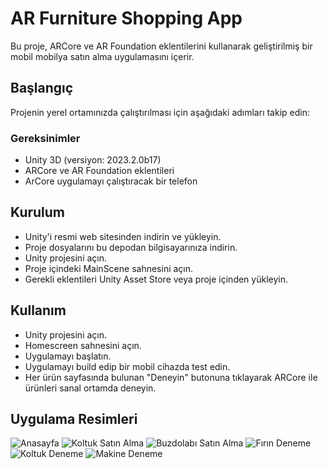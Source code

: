 
# AR Furniture Shopping App

Bu proje, ARCore ve AR Foundation eklentilerini kullanarak geliştirilmiş bir mobil mobilya satın alma uygulamasını içerir.

## Başlangıç

Projenin yerel ortamınızda çalıştırılması için aşağıdaki adımları takip edin:

### Gereksinimler

- Unity 3D (versiyon: 2023.2.0b17)
- ARCore ve AR Foundation eklentileri
- ArCore uygulamayı çalıştıracak bir telefon

## Kurulum
- Unity'i resmi web sitesinden indirin ve yükleyin.
- Proje dosyalarını bu depodan bilgisayarınıza indirin.
- Unity projesini açın.
- Proje içindeki MainScene sahnesini açın.
- Gerekli eklentileri Unity Asset Store veya proje içinden yükleyin.

## Kullanım
- Unity projesini açın.
- Homescreen sahnesini açın.
- Uygulamayı başlatın.
- Uygulamayı build edip bir mobil cihazda test edin.
- Her ürün sayfasında bulunan "Deneyin" butonuna tıklayarak ARCore ile ürünleri sanal ortamda deneyin.

## Uygulama Resimleri
![Anasayfa](https://github.com/mahmutsatici/ArProject/blob/main/Ar%20Project2/images/anasayfa.png)
![Koltuk Satın Alma](https://github.com/mahmutsatici/ArProject/blob/main/Ar%20Project2/images/koltuk.png)
![Buzdolabı Satın Alma](https://github.com/mahmutsatici/ArProject/blob/main/Ar%20Project2/images/buzdolabı.png)
![Fırın Deneme](https://github.com/mahmutsatici/ArProject/blob/main/Ar%20Project2/images/fırındeneme2.jpg)
![Koltuk Deneme](https://github.com/mahmutsatici/ArProject/blob/main/Ar%20Project2/images/koltukdeneme.jpg)
![Makine Deneme](https://github.com/mahmutsatici/ArProject/blob/main/Ar%20Project2/images/makinedeneme2.jpg)
